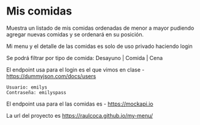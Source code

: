 # Mis comidas

Muestra un listado de mis comidas ordenadas de menor a mayor pudiendo agregar nuevas comidas y se ordenará en su posición.

Mi menu y el detalle de las comidas es solo de uso privado haciendo login

Se podrá filtrar por tipo de comida: Desayuno | Comida | Cena

El endpoint usa para el login es el que vimos en clase - https://dummyjson.com/docs/users

    Usuario: emilys
    Contraseña: emilyspass

El endpoint usa para el las comidas es - https://mockapi.io

La url del proyecto es https://raulcoca.github.io/my-menu/
